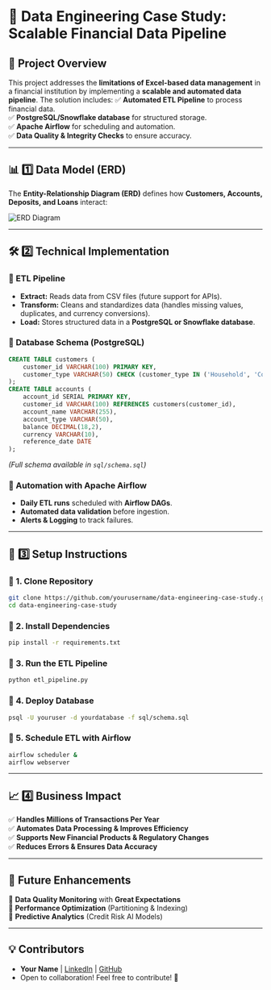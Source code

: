 # 🚀 Data Engineering Case Study: Scalable Financial Data Pipeline

## 📌 Project Overview
This project addresses the **limitations of Excel-based data management** in a financial institution by implementing a **scalable and automated data pipeline**. The solution includes:
✅ **Automated ETL Pipeline** to process financial data.  
✅ **PostgreSQL/Snowflake database** for structured storage.  
✅ **Apache Airflow** for scheduling and automation.  
✅ **Data Quality & Integrity Checks** to ensure accuracy.  

---

## 📊 1️⃣ Data Model (ERD)
The **Entity-Relationship Diagram (ERD)** defines how **Customers, Accounts, Deposits, and Loans** interact:

![ERD Diagram](./images/erd_diagram.png)

---

## 🛠️ 2️⃣ Technical Implementation

### **🔹 ETL Pipeline**
- **Extract:** Reads data from CSV files (future support for APIs).  
- **Transform:** Cleans and standardizes data (handles missing values, duplicates, and currency conversions).  
- **Load:** Stores structured data in a **PostgreSQL or Snowflake database**.  

### **🔹 Database Schema (PostgreSQL)**
```sql
CREATE TABLE customers (
    customer_id VARCHAR(100) PRIMARY KEY,
    customer_type VARCHAR(50) CHECK (customer_type IN ('Household', 'Corporate', 'Financial Corporation'))
);
CREATE TABLE accounts (
    account_id SERIAL PRIMARY KEY,
    customer_id VARCHAR(100) REFERENCES customers(customer_id),
    account_name VARCHAR(255),
    account_type VARCHAR(50),
    balance DECIMAL(18,2),
    currency VARCHAR(10),
    reference_date DATE
);
```
*(Full schema available in `sql/schema.sql`)*

### **🔹 Automation with Apache Airflow**
- **Daily ETL runs** scheduled with **Airflow DAGs**.
- **Automated data validation** before ingestion.
- **Alerts & Logging** to track failures.

---

## 🚀 3️⃣ Setup Instructions

### **🔹 1. Clone Repository**
```bash
git clone https://github.com/yourusername/data-engineering-case-study.git
cd data-engineering-case-study
```

### **🔹 2. Install Dependencies**
```bash
pip install -r requirements.txt
```

### **🔹 3. Run the ETL Pipeline**
```bash
python etl_pipeline.py
```

### **🔹 4. Deploy Database**
```bash
psql -U youruser -d yourdatabase -f sql/schema.sql
```

### **🔹 5. Schedule ETL with Airflow**
```bash
airflow scheduler &
airflow webserver
```

---

## 📈 4️⃣ Business Impact
✅ **Handles Millions of Transactions Per Year**  
✅ **Automates Data Processing & Improves Efficiency**  
✅ **Supports New Financial Products & Regulatory Changes**  
✅ **Reduces Errors & Ensures Data Accuracy**  

---

## 📌 Future Enhancements
🚀 **Data Quality Monitoring** with **Great Expectations**  
🚀 **Performance Optimization** (Partitioning & Indexing)  
🚀 **Predictive Analytics** (Credit Risk AI Models)  

---

## 💡 Contributors
- **Your Name** | [LinkedIn](https://www.linkedin.com/) | [GitHub](https://github.com/yourusername)
- Open to collaboration! Feel free to contribute! 🎉

